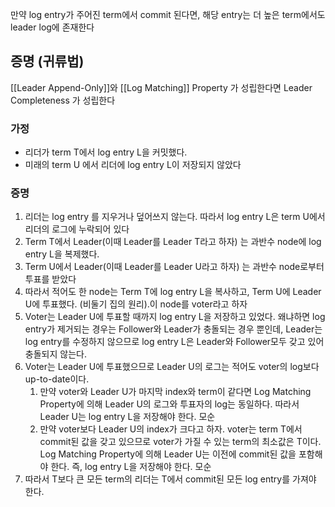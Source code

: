 만약 log entry가 주어진 term에서 commit 된다면, 해당 entry는 더 높은 term에서도 leader log에 존재한다


## 증명 (귀류법)
[[Leader Append-Only]]와 [[Log Matching]] Property 가 성립한다면 Leader Completeness 가 성립한다
### 가정
- 리더가 term T에서 log entry L을 커밋했다.
- 미래의 term U 에서 리더에 log entry L이 저장되지 않았다

### 증명
1. 리더는 log entry 를 지우거나 덮어쓰지 않는다. 따라서 log entry L은 term U에서 리더의 로그에 누락되어 있다
2. Term T에서 Leader(이때 Leader를 Leader T라고 하자) 는 과반수 node에 log entry L을 복제했다.
3. Term U에서 Leader(이때 Leader를 Leader U라고 하자) 는 과반수 node로부터 투표를 받았다
4. 따라서 적어도 한 node는 Term T에 log entry L을 복사하고, Term U에 Leader U에 투표했다. (비둘기 집의 원리).이 node를 voter라고 하자
5. Voter는 Leader U에 투표할 때까지 log entry L을 저장하고 있었다. 왜냐하면 log entry가 제거되는 경우는 Follower와 Leader가 충돌되는 경우 뿐인데, Leader는 log entry를 수정하지 않으므로 log entry L은 Leader와 Follower모두 갖고 있어 충돌되지 않는다.
6. Voter는 Leader U에 투표했으므로 Leader U의 로그는 적어도 voter의 log보다 up-to-date이다.
	1. 만약 voter와 Leader U가 마지막 index와 term이 같다면 Log Matching Property에 의해 Leader U의 로그와 투표자의 log는 동일하다. 따라서 Leader U는 log entry L을 저장해야 한다. 모순
	2. 만약 voter보다 Leader U의 index가 크다고 하자. voter는 term T에서 commit된 값을 갖고 있으므로 voter가 가질 수 있는 term의 최소값은 T이다. Log Matching Property에 의해 Leader U는 이전에 commit된 값을 포함해야 한다. 즉, log entry L을 저장해야 한다. 모순
7. 따라서 T보다 큰 모든 term의 리더는 T에서 commit된 모든 log entry를 가져야 한다.
